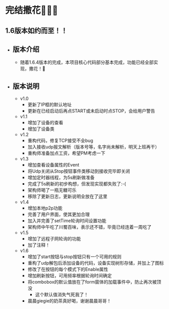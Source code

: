 # 完结撒花🎉🎉🎉 #
## 1.6版本如约而至！！ ##
- 版本介绍
	- 
	- 随着1.6.4版本的完成，本项目核心代码部分基本完成，功能已经全部实现，撒花！🎉

- 版本说明
	- 
	- v1.0
		* 更新了IP框的默认地址
		* 更新在已经启动后再点START或未启动时点STOP，会给用户警告
	- v1.1
		* 增加了设备的查看
		* 增加了设备类
	- v1.2
		* 重构代码，修复TCP接受不全bug
		* 加入接收udp报文解析（版本号等，名字尚未解析，明天上班再干）
		* 重构师准备加点工资，希望PM考虑一下
	- v1.3
		* 增加查看设备属性的Event
		* 将Udp关闭从Stop按钮事件类移动到接收完毕即关闭
		* 增加定时器线程，为5s刷新做准备
		* 完成了5s刷新的初步构想，但发现实现都失败了:-(
		* 架构师喝了一瓶无糖可乐
		* 移除了更新日志，更新说明全放在了这里
	- v1.4
		* 增加本地p2p功能
		* 完善了用户界面，使其更加合理
		* 加入并完善了setTime轮询时间设置功能
		* 架构师中午吃了川蜀百味，表示还不错，毕竟已经连着一周吃了
	- v1.5
		* 增加了远程子网轮询的功能
		* 加了注释！
	- v1.6
		* 增加了start按钮与stop按钮只有一个可用的规则
		* 重构了udp解包后添加设备的代码，设备实现树形存储，并加上了图标
		* 修改了在按钮的每个模式下的Enable属性
		* 增加刷新按钮，可用频率根据轮询时间确定
		* 将combobox的默认值放在了form窗体的加载事件中，防止再次被顶没
			 - 这个默认值消失气死我了！ 
		* 晨晨giegie的奶茶真好喝，谢谢晨晨哥哥！